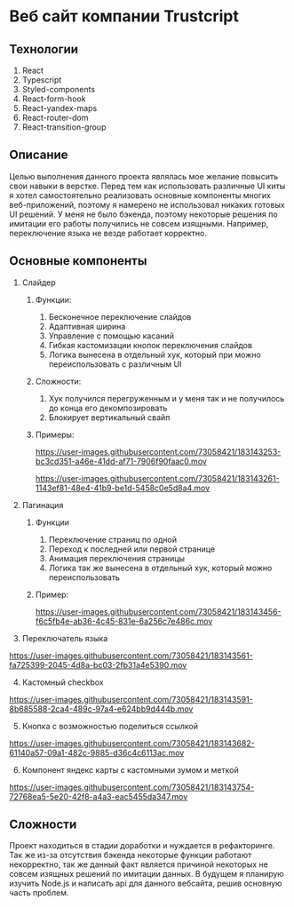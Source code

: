 # Веб сайт компании Trustcript

## Технологии
1. React
2. Typescript
3. Styled-components 
4. React-form-hook
5. React-yandex-maps
6. React-router-dom
7. React-transition-group

## Описание
Целью выполнения данного проекта являлась мое желание повысить свои навыки в верстке. 
Перед тем как использовать различные UI киты я хотел самостоятельно реализовать основные компоненты многих веб-приложений,
поэтому я намерено не использовал никаких готовых UI решений. 
У меня не было бэкенда, поэтому некоторые решения по имитации его работы получились не совсем изящными. 
Например, переключение языка не везде работает корректно.

## Основные компоненты
1. Слайдер
   1. Функции:
      1. Бесконечное переключение слайдов
      2. Адаптивная ширина
      3. Управление с помощью касаний
      4. Гибкая кастомизации кнопок переключения слайдов
      5. Логика вынесена в отдельный хук, который при можно переиспользовать с различным UI
   2. Сложности: 
      1. Хук получился перегруженным и у меня так и не получилось до конца его декомпозировать
      2. Блокирует вертикальный свайп
   3. Примеры:

      https://user-images.githubusercontent.com/73058421/183143253-bc3cd351-a46e-41dd-af71-7906f90faac0.mov
      
      https://user-images.githubusercontent.com/73058421/183143261-1143ef81-48e4-41b9-be1d-5458c0e5d8a4.mov
      
2. Пагинация
   1. Функции
      1. Переключение страниц по одной
      2. Переход к последней или первой странице
      3. Анимация переключения страницы
      4. Логика так же вынесена в отдельный хук, который можно переиспользовать
   2. Пример: 
  
      https://user-images.githubusercontent.com/73058421/183143456-f6c5fb4e-ab36-4c45-831e-6a256c7e486c.mov
      
3. Переключатель языка

https://user-images.githubusercontent.com/73058421/183143561-fa725399-2045-4d8a-bc03-2fb31a4e5390.mov

4. Кастомный checkbox

https://user-images.githubusercontent.com/73058421/183143591-8b685588-2ca4-489c-97a4-e624bb9d444b.mov

5. Кнопка с возможностью поделиться ссылкой

https://user-images.githubusercontent.com/73058421/183143682-61140a57-09a1-482c-9885-d36c4c6113ac.mov

6. Компонент яндекс карты с кастомными зумом и меткой

https://user-images.githubusercontent.com/73058421/183143754-72768ea5-5e20-42f8-a4a3-eac5455da347.mov

## Сложности
Проект находиться в стадии доработки и нуждается в рефакторинге. Так же из-за отсутствия бэкенда некоторые функции работают некорректно, так же данный факт является причиной некоторых не совсем изящных решений по имитации данных. В будущем я планирую изучить Node.js и написать api для данного вебсайта, решив основную часть проблем.
